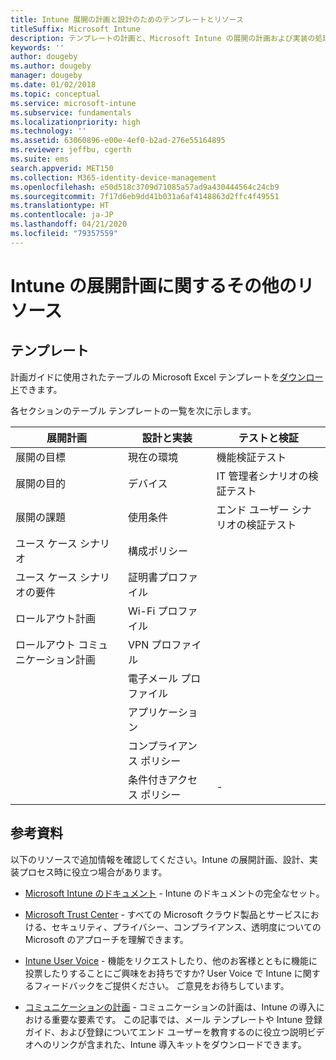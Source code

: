 ```yaml
---
title: Intune 展開の計画と設計のためのテンプレートとリソース
titleSuffix: Microsoft Intune
description: テンプレートの計画と、Microsoft Intune の展開の計画および実装の処理中に役立つと思われる Intune のその他の情報へのリンク。
keywords: ''
author: dougeby
ms.author: dougeby
manager: dougeby
ms.date: 01/02/2018
ms.topic: conceptual
ms.service: microsoft-intune
ms.subservice: fundamentals
ms.localizationpriority: high
ms.technology: ''
ms.assetid: 63060896-e00e-4ef0-b2ad-276e55164895
ms.reviewer: jeffbu, cgerth
ms.suite: ems
search.appverid: MET150
ms.collection: M365-identity-device-management
ms.openlocfilehash: e50d518c3709d71085a57ad9a430444564c24cb9
ms.sourcegitcommit: 7f17d6eb9dd41b031a6af4148863d2ffc4f49551
ms.translationtype: HT
ms.contentlocale: ja-JP
ms.lasthandoff: 04/21/2020
ms.locfileid: "79357559"
---
```

# <a name="additional-resources-for-planning-your-intune-deployment"></a>Intune の展開計画に関するその他のリソース

## <a name="templates"></a>テンプレート

計画ガイドに使用されたテーブルの Microsoft Excel テンプレートを[ダウンロード](https://gallery.technet.microsoft.com/Intune-deployment-planning-fae156c2?redir=0)できます。

各セクションのテーブル テンプレートの一覧を次に示します。

|展開計画  |設計と実装   |テストと検証 |
|-----|----- |------|
| 展開の目標 |現在の環境|機能検証テスト|
| 展開の目的 |デバイス|IT 管理者シナリオの検証テスト|
| 展開の課題 |使用条件|エンド ユーザー シナリオの検証テスト|
| ユース ケース シナリオ |構成ポリシー| |
| ユース ケース シナリオの要件 |証明書プロファイル| |
| ロールアウト計画 |Wi-Fi プロファイル| |
| ロールアウト コミュニケーション計画|VPN プロファイル| |
| |  電子メール プロファイル | |
| | アプリケーション | |
| | コンプライアンス ポリシー | |
| | 条件付きアクセス ポリシー|-|

## <a name="further-reading"></a>参考資料

以下のリソースで追加情報を確認してください。Intune の展開計画、設計、実装プロセス時に役立つ場合があります。

- [Microsoft Intune のドキュメント](https://docs.microsoft.com/intune/) - Intune のドキュメントの完全なセット。

- [Microsoft Trust Center](https://www.microsoft.com/TrustCenter) - すべての Microsoft クラウド製品とサービスにおける、セキュリティ、プライバシー、コンプライアンス、透明度についての Microsoft のアプローチを理解できます。

- [Intune User Voice](https://microsoftintune.uservoice.com/) - 機能をリクエストしたり、他のお客様とともに機能に投票したりすることにご興味をお持ちですか? User Voice で Intune に関するフィードバックをご提供ください。 ご意見をお待ちしています。

- [コミュニケーションの計画](migration-guide-communication-plan.md) - コミュニケーションの計画は、Intune の導入における重要な要素です。 この記事では、メール テンプレートや Intune 登録ガイド、および登録についてエンド ユーザーを教育するのに役立つ説明ビデオへのリンクが含まれた、Intune 導入キットをダウンロードできます。
